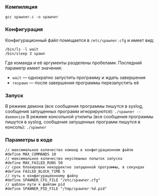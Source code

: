 ### Компиляция
`gcc spawner.c -o spawner`
### Конфигурация
Конфигурационный файл помещается в `/etc/spawner.cfg` и имеет вид:
```
/bin/ls -l wait
/bin/sleep 3 spawn
```
Где команда и её аргументы разделены пробелами. Последний параметр имеет значения:
* `wait` — однократно запустить программу и ждать завершения
* `respawn` — после завершения программы перезапустить её

### Запуск
В режиме демона (все сообщения программы пишутся в syslog, сообщения запущенных программ игнорируются):
`./spawner --daemonize`
В режиме консольной утилиты (все сообщения программы пишутся в syslog, сообщения запущенных программ пишутся в консоль):
`./spawner`

### Параметры в коде
```
// максимальное количество команд в конфигурационном файле
#define MAX_COMMANDS 10
// максимальное количество неуспешных попыток запуска
#define MAX_FAILED_RUNS 50
// срок блокировки некорректно запущенной программы, в секундах
#define FAILED_BLOCK_TIME 5
// путь к конфигурационному файлу
#define SPAWNER_CFG_FILE "/etc/spawner.cfg"
// шаблон пути к файлам pid
#define SPAWNER_PID_FILE "/tmp/spawner-%d.pid"
```
